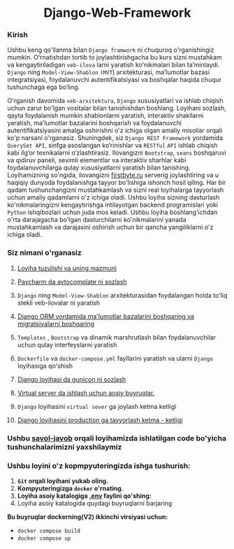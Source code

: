 <link rel="stylesheet" href="https://cdnjs.cloudflare.com/ajax/libs/font-awesome/6.0.0-beta3/css/all.min.css">



<h1 style="text-align: center;">Django-Web-Framework</h1>

### **Kirish**

Ushbu keng qo'llanma bilan  `Django framwork` ni chuquroq o'rganishingiz mumkin. Oʻrnatishdan tortib to
joylashtirishgacha bu kurs sizni mustahkam va kengaytiriladigan `veb-ilova` larni yaratish koʻnikmalari bilan
taʼminlaydi.
`Django` ning `Model-View-Shablon` `(MVT`) arxitekturasi, ma’lumotlar bazasi integratsiyasi, foydalanuvchi
autentifikatsiyasi
va boshqalar haqida chuqur tushunchaga ega bo‘ling.

O'rganish davomida `veb-arxitektura`, `Django` xususiyatlari va ishlab chiqish uchun zarur bo'lgan vositalar bilan
tanishishdan
boshlang. Loyihani sozlash, qayta foydalanish mumkin shablonlarni yaratish, interaktiv shakllarni yaratish, ma'lumotlar
bazalarini boshqarish va foydalanuvchi autentifikatsiyasini amalga oshirishni o'z ichiga olgan amaliy misollar orqali
ko'p narsani o'rganasiz. Shuningdek, siz `Django REST Framework` yordamida `QuerySet API`, sinfga asoslangan
ko‘rinishlar va `RESTful` `API`
ishlab chiqish kabi ilg‘or texnikalarni o‘zlashtirasiz. Ilovangizni `Bootstrap`, `seans`
boshqaruvi va qidiruv paneli, sevimli elementlar va interaktiv sharhlar kabi foydalanuvchilarga qulay xususiyatlarni
yaratish bilan tanishing. Loyihamizning so'ngida, ilovangizni [firstbyte.ru](https://firstbyte.ru/) serverig
joylashtiring va u haqiqiy dunyoda foydalanishga tayyor
bo'lishiga ishonch hosil qiling. Har bir qadam tushunchangizni mustahkamlash va sizni real loyihalarga tayyorlash uchun
amaliy qadamlarni o'z ichiga oladi. Ushbu loyiha sizning dasturlash ko'nikmalaringizni kengaytirishga intilayotgan
backend programislari yoki `Python` ishqibozlari uchun juda mos keladi. Ushbu loyiha
boshlang'ichdan o'rta darajagacha bo'lgan dasturchilarni ko'nikmalarini yanada mustahkamlash va darajasini oshirish
uchun bir qancha yangiliklarni o'z ichiga oladi.

### **Siz nimani o'rganasiz**
1. [Loyiha tuzulishi va uning mazmuni](./project-structure.md)
2. [Paycharm da avtocomplate ni sozlash](./autocomlate.md) 
3. `Django` ning `Model-View-Shablon` arxitekturasidan foydalangan holda to'liq stekli veb-ilovalar ni yaratish
4.  [Django ORM yordamida ma'lumotlar bazalarini boshqaring va migratsiyalarni boshqaring](./orm.md)
5. `Templates` , `Bootstrap` va dinamik marshrutlash bilan foydalanuvchilar uchun qulay interfeyslarni yaratish

6. `Dockerfile` va `docker-compose.yml` fayllarini yaratish va ularni `Django` loyihasiga qo'shish
7. [Django loyihasi da gunicon ni sozlash](./nginx-gunicorn.md)
8. [Virtual server da ishlash uchun aosiy buyruqlar.](./virtual-server.md)
9. `Django` loyihasini `virtual sever` ga joylash ketma ketligi
10. [Django loyihasini production ga tayyorlash ketma - ketligi](./prodoction.md) 


### Ushbu [savol-javob](./test.md) orqali loyihamizda ishlatilgan code bo'yicha tushunchalarimizni yaxshilaymiz 

### Ushbu loyini o'z kopmpyuteringizda ishga tushurish:
1. **`Git` orqali loyihani yukab oling.**
2. **Kompyuteringizga `docker` o'rnating.**
3. **Loyiha asoiy katalogiga [.env](./.envFileExample) faylini qo'shing:**
4. Loyiha asoiy katalogida  quydagi buyruqlarni barjaring

**Bu buyruqlar dockerning(**V2**) ikkinchi virsiyasi  uchun:**
   - `docker compose build`
   - `docker compose up`































































































































































































